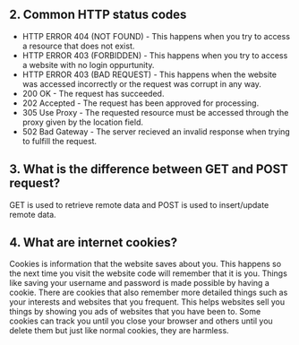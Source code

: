 ## 2. Common HTTP status codes
* HTTP ERROR 404 (NOT FOUND) - This happens when you try to access a resource that does not exist.
* HTTP ERROR 403 (FORBIDDEN) - This happens when you try to access a website with no login oppurtunity.
* HTTP ERROR 403 (BAD REQUEST) - This happens when the website was accessed incorrectly or the request was corrupt in any way.
* 200 OK - The request has succeeded.
* 202 Accepted - The request has been approved for processing.
* 305 Use Proxy - The requested resource must be accessed through the proxy given by the location field.
* 502 Bad Gateway - The server recieved an invalid response when trying to fulfill the request.

## 3. What is the difference between GET and POST request?

GET is used to retrieve remote data and POST is used to insert/update remote data.

## 4. What are internet cookies?

Cookies is information that the website saves about you. This happens so the next time you visit the website code will remember that it is you. Things like saving your username and password is made possible by having a cookie. There are cookies that also remember more detailed things such as your interests and websites that you frequent. This helps websites sell you things by showing you ads of websites that you have been to. Some cookies can track you until you close your browser and others until you delete them but just like normal cookies, they are harmless.